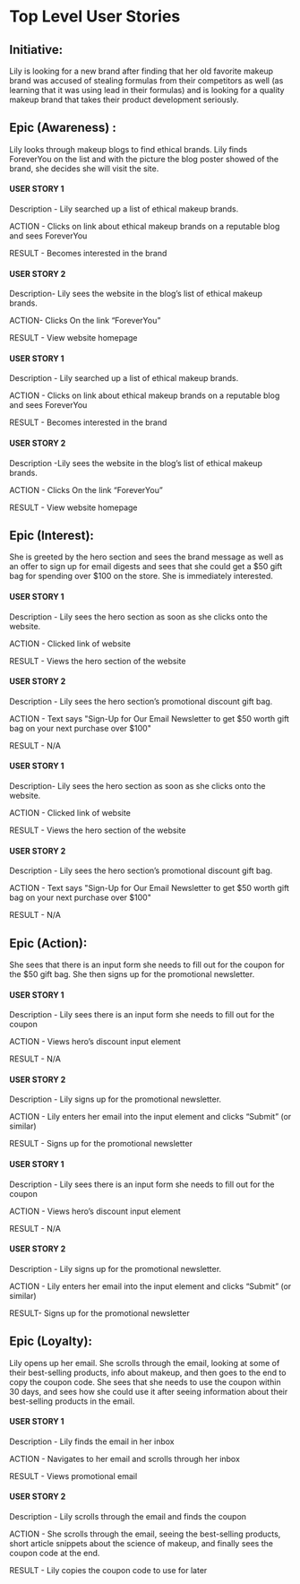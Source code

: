 # Top Level User Stories

## Initiative:  

Lily is looking for a new brand after finding that her old favorite makeup brand was accused of stealing formulas from their competitors as well (as learning that it was using lead in their formulas) and is looking for a quality makeup brand that takes their product development seriously.

## Epic (Awareness) :  

Lily looks through makeup blogs to find ethical brands. Lily finds ForeverYou on the list and with the picture the blog poster showed of the brand, she decides she will visit the site. 

#### USER STORY 1 

Description - Lily searched up a list of ethical makeup brands.

ACTION - Clicks on link about ethical makeup brands on a reputable blog and sees ForeverYou

RESULT - Becomes interested in the brand

#### USER STORY 2 

Description- Lily sees the website in the blog’s list of ethical makeup brands.

ACTION- Clicks On the link “ForeverYou” 

RESULT - View website homepage



#### USER STORY 1 
Description - Lily searched up a list of ethical makeup brands.

ACTION - Clicks on link about ethical makeup brands on a reputable blog and sees ForeverYou

RESULT - Becomes interested in the brand

#### USER STORY 2 
Description -Lily sees the website in the blog’s list of ethical makeup brands.

ACTION - Clicks On the link “ForeverYou” 

RESULT - View website homepage



## Epic (Interest):  

She is greeted by the hero section and sees the brand message as well as an offer to sign up for email digests and sees that she could get a $50 gift bag for spending over $100 on the store. She is immediately interested.

#### USER STORY 1 

Description - Lily sees the hero section as soon as she clicks onto the website.

ACTION - Clicked link of website

RESULT - Views the hero section of the website

#### USER STORY 2 

Description - Lily sees the hero section’s promotional discount gift bag.

ACTION - Text says "Sign-Up for Our Email Newsletter to get $50 worth gift bag on your next purchase over $100"

RESULT - N/A



#### USER STORY 1 

Description- Lily sees the hero section as soon as she clicks onto the website.

ACTION - Clicked link of website

RESULT - Views the hero section of the website
#### USER STORY 2 

Description - Lily sees the hero section’s promotional discount gift bag.

ACTION - Text says "Sign-Up for Our Email Newsletter to get $50 worth gift bag on your next purchase over $100"

RESULT - N/A



## Epic (Action): 

She sees that there is an input form she needs to fill out for the coupon for the $50 gift bag. She then signs up for the promotional newsletter.

#### USER STORY 1 

Description - Lily sees there is an input form she needs to fill out for the coupon

ACTION - Views hero’s discount input element

RESULT - N/A

#### USER STORY 2 

Description - Lily signs up for the promotional newsletter.

ACTION - Lily enters her email into the input element and clicks “Submit” (or similar)

RESULT - Signs up for the promotional newsletter



#### USER STORY 1

Description - Lily sees there is an input form she needs to fill out for the coupon

ACTION - Views hero’s discount input element

RESULT - N/A

#### USER STORY 2 

Description - Lily signs up for the promotional newsletter.

ACTION - Lily enters her email into the input element and clicks “Submit” (or similar)

RESULT- Signs up for the promotional newsletter



## Epic (Loyalty):   

Lily opens up her email. She scrolls through the email, looking at some of their best-selling products, info about makeup, and then goes to the end to copy the coupon code. She sees that she needs to use the coupon within 30 days, and sees how she could use it after seeing information about their best-selling products in the email.

#### USER STORY 1 

Description - Lily finds the email in her inbox

ACTION - Navigates to her email and scrolls through her inbox 

RESULT - Views promotional email

#### USER STORY 2 

Description - Lily scrolls through the email and finds the coupon

ACTION - She scrolls through the email, seeing the best-selling products, short article snippets about the science of makeup, and finally sees the coupon code at the end.

RESULT - Lily copies the coupon code to use for later

